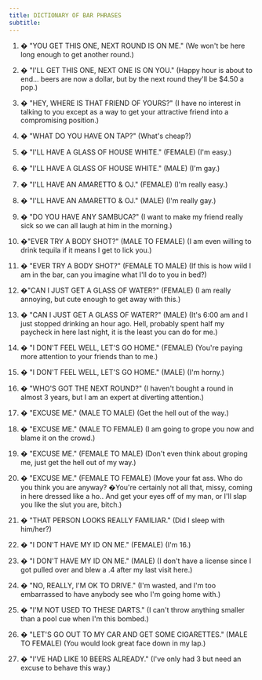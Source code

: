 ```yaml
---
title: DICTIONARY OF BAR PHRASES
subtitle:
---
```

1. � "YOU GET THIS ONE, NEXT ROUND IS ON ME."
(We won't be here long enough to get another round.)

2. � "I'LL GET THIS ONE, NEXT ONE IS ON YOU."
(Happy hour is about to end... beers are now a dollar, but by the next round they'll be $4.50 a pop.)

3. � "HEY, WHERE IS THAT FRIEND OF YOURS?"
(I have no interest in talking to you except as a way to get your attractive friend into a compromising position.)

4. � "WHAT DO YOU HAVE ON TAP?"
(What's cheap?)

5. � "I'LL HAVE A GLASS OF HOUSE WHITE." (FEMALE)
(I'm easy.)

6. � "I'LL HAVE A GLASS OF HOUSE WHITE." (MALE)
(I'm gay.)

7. � "I'LL HAVE AN AMARETTO & OJ." (FEMALE)
(I'm really easy.)

8. � "I'LL HAVE AN AMARETTO & OJ." (MALE)
(I'm really gay.)

9. � "DO YOU HAVE ANY SAMBUCA?"
(I want to make my friend really sick so we can all laugh at him in the morning.)

10. �"EVER TRY A BODY SHOT?" (MALE TO FEMALE)
(I am even willing to drink tequila if it means I get to lick you.)

11. � "EVER TRY A BODY SHOT?" (FEMALE TO MALE)
(If this is how wild I am in the bar, can you imagine what I'll do to you in bed?)

12. �"CAN I JUST GET A GLASS OF WATER?" (FEMALE)
(I am really annoying, but cute enough to get away with this.)

13. � "CAN I JUST GET A GLASS OF WATER?" (MALE)
(It's 6:00 am and I just stopped drinking an hour ago. Hell, probably spent half my paycheck in here last night, it is the least you can do for me.)

14. � "I DON'T FEEL WELL, LET'S GO HOME." 
(FEMALE)
(You're paying more attention to your friends than to me.)

15. � "I DON'T FEEL WELL, LET'S GO HOME." (MALE)
(I'm horny.)

16. � "WHO'S GOT THE NEXT ROUND?"
(I haven't bought a round in almost 3 years, but I am an expert at diverting attention.)

17. � "EXCUSE ME." (MALE TO MALE)
(Get the hell out of the way.)

18. � "EXCUSE ME." (MALE TO FEMALE)
(I am going to grope you now and blame it on the crowd.)

19. � "EXCUSE ME." (FEMALE TO MALE)
(Don't even think about groping me, just get the hell out of my way.)

20. � "EXCUSE ME." (FEMALE TO FEMALE)
(Move your fat ass. Who do you think you are anyway? �You're certainly not all that, missy, coming in here dressed like a ho.. And get your eyes off of my man, or I'll slap you like the slut you are, bitch.)

21. � "THAT PERSON LOOKS REALLY FAMILIAR."
(Did I sleep with him/her?)

22. � "I DON'T HAVE MY ID ON ME." (FEMALE)
(I'm 16.)

23. � "I DON'T HAVE MY ID ON ME." (MALE)
(I don't have a license since I got pulled over and blew a .4 after my last visit here.)

24. � "NO, REALLY, I'M OK TO DRIVE."
(I'm wasted, and I'm too embarrassed to have anybody see who I'm going home with.)

25. � "I'M NOT USED TO THESE DARTS."
(I can't throw anything smaller than a pool cue when I'm this bombed.)

26. � "LET'S GO OUT TO MY CAR AND GET SOME CIGARETTES." (MALE TO FEMALE)
(You would look great face down in my lap.)

27. � "I'VE HAD LIKE 10 BEERS ALREADY."
(I've only had 3 but need an excuse to behave this way.)
